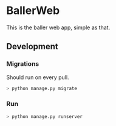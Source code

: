 # BallerWeb

This is the baller web app, simple as that.

## Development



### Migrations

Should run on every pull.

```bash
> python manage.py migrate
```

### Run

```bash
> python manage.py runserver
```

